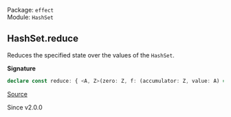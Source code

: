 Package: `effect`<br />
Module: `HashSet`<br />

## HashSet.reduce

Reduces the specified state over the values of the `HashSet`.

**Signature**

```ts
declare const reduce: { <A, Z>(zero: Z, f: (accumulator: Z, value: A) => Z): (self: HashSet<A>) => Z; <A, Z>(self: HashSet<A>, zero: Z, f: (accumulator: Z, value: A) => Z): Z; }
```

[Source](https://github.com/Effect-TS/effect/tree/main/packages/effect/src/HashSet.ts#L271)

Since v2.0.0